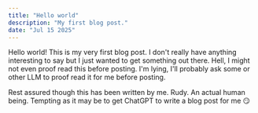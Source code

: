 ```yaml
---
title: "Hello world"
description: "My first blog post."
date: "Jul 15 2025"
---
```


Hello world! This is my very first blog post. I don't really have anything interesting to say but I just wanted to get something out there. Hell, I might not even proof read this before posting. I'm lying, I'll probably ask some or other LLM to proof read it for me before posting.

Rest assured though this has been written by me. Rudy. An actual human being. Tempting as it may be to get ChatGPT to write a blog post for me 😏